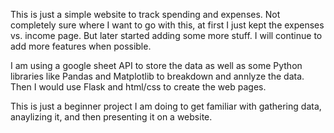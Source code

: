 This is just a simple website to track spending and expenses. Not completely sure where I want to go with this, at first I just kept the expenses vs. income page. But later started adding some more stuff. I will continue to add more features when possible.

I am using a google sheet API to store the data as well as some Python libraries like Pandas and Matplotlib to breakdown and annlyze the data. Then I would use Flask and html/css to create the web pages.

This is just a beginner project I am doing to get familiar with gathering data, anaylizing it, and then presenting it on a website.
